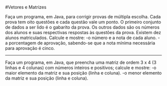 #Vetores e Matrizes

Faça um programa, em Java, para corrigir provas de múltipla escolha. Cada prova tem oito questões e cada questão vale um ponto. O primeiro conjunto de dados a ser lido é o gabarito da prova. Os outros dados são os números dos alunos e suas respectivas respostas às questões da prova. Existem dez alunos matriculados. Calcule e mostre:
-o número e a nota de cada aluno.
-a porcentagem de aprovação, sabendo-se que a nota mínima necessária para aprovação é cinco.

---

Faça um programa, em Java, que preencha uma matriz de ordem 3 x 4 (3 linhas e 4 colunas) com números inteiros e positivos; calcule e mostre:
-o maior elemento da matriz e sua posição (linha e coluna).
-o menor elemento da matriz e sua posição (linha e coluna).
